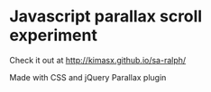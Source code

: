 Javascript parallax scroll experiment
=====================================

Check it out at http://kimasx.github.io/sa-ralph/

Made with CSS and jQuery Parallax plugin
